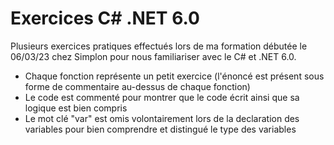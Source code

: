 # Exercices C# .NET 6.0
Plusieurs exercices pratiques effectués lors de ma formation débutée le 06/03/23 chez Simplon pour nous familiariser avec le C# et .NET 6.0.
- Chaque fonction représente un petit exercice (l'énoncé est présent sous forme de commentaire au-dessus de chaque fonction)
- Le code est commenté pour montrer que le code écrit ainsi que sa logique est bien compris
- Le mot clé "var" est omis volontairement lors de la declaration des variables pour bien comprendre et distingué le type des variables
